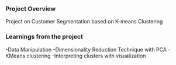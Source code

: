### Project Overview

 Project on Customer Segmentation based on K-means Clustering


### Learnings from the project

 -Data Manipulation
-Dimensionality Reduction Technique with PCA
-KMeans clustering
-Interpreting clusters with visualization


